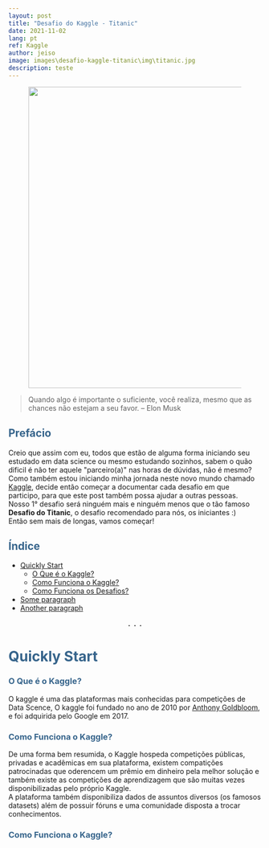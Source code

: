 ```yaml
---
layout: post
title: "Desafio do Kaggle - Titanic"
date: 2021-11-02
lang: pt
ref: Kaggle
author: jeiso
image: images\desafio-kaggle-titanic\img\titanic.jpg
description: teste
---
```


<div align="center" style='color:gray' >
    <figure >
        <img  style="width:600px; margin:0px" src="../../../images\desafio-kaggle-titanic\img\titanic.jpg"/>      
    </figure>
    <!--
    <i>Photo by <u><a href='#' target="_blank" https://www.kaggle.com">Brett Jordan</a></u> on <u><a href='https://unsplash.com' target="_blank" style="color: inherit">Unsplash</a></u></i>
    -->
</div>

> Quando algo é importante o suficiente, você realiza, mesmo que as chances não estejam a seu favor. – Elon Musk

## <span style="color:#36648B">Prefácio</span><br> <a name="prefacio"></a>
<p>
Creio que assim com eu, todos que estão de alguma forma iniciando seu estudado em data science ou mesmo estudando sozinhos, sabem o quão dificil é não ter aquele "parceiro(a)" nas horas de dúvidas, não é mesmo? Como também estou iniciando minha jornada neste novo mundo chamado <a href='https://www.kaggle.com' target="_blank" style="color: inherit">Kaggle</a>, decide então começar a documentar cada desafio em que participo, para que este post também possa ajudar a outras pessoas.
<br>
Nosso 1° desafio será ninguém mais e ninguém menos que o tão famoso <b>Desafio do Titanic</b>, o desafio recomendado para nós, os iniciantes :)
<br>
Então sem mais de longas, vamos começar!
</p>

## <span style="color:#36648B"> Índice</span>

* [Quickly Start](#introducao)
    * [O Que é o Kaggle?](#o-que-e-kaggle)
    * [Como Funciona o Kaggle?](#como-funciona-o-kaggle)
    * [Como Funciona os Desafios?](#como-funciona-os-desafios)
* [Some paragraph](#paragraph1)
* [Another paragraph](#paragraph2)

<div align="center"> <strong>.&nbsp;&nbsp;.&nbsp;&nbsp;.</strong></div>


# <span style="color:#36648B">Quickly Start</span><br> <a name="introducao"></a>

### <span style="color:#36648B">O Que é o Kaggle?</span><br> <a name="o-que-e-kaggle"></a>
<p>
O kaggle é uma das plataformas mais conhecidas para competições de Data Scence, O kaggle foi fundado no ano de 2010 por <a href='https://en.wikipedia.org/wiki/Anthony_Goldbloom' target="_blank" style="color: inherit">Anthony Goldbloom</a>, e foi adquirida pelo Google em 2017.
</p>

### <span style="color:#36648B">Como Funciona o Kaggle?</span><br> <a name="como-funciona-o-kaggle"></a>
<p>
De uma forma bem resumida, o Kaggle hospeda competições públicas, privadas e acadêmicas em sua plataforma, existem compatições patrocinadas que oderencem um prêmio em dinheiro pela melhor solução e também existe as competições de aprendizagem que são muitas vezes disponibilizadas pelo próprio Kaggle.
<br>
A plataforma também disponibiliza dados de assuntos diversos (os famosos datasets) além de possuir fóruns e uma comunidade disposta a trocar conhecimentos.
</p>

### <span style="color:#36648B">Como Funciona o Kaggle?</span><br> <a name="como-funciona-os-desafios"></a>
<p>

</p>


 